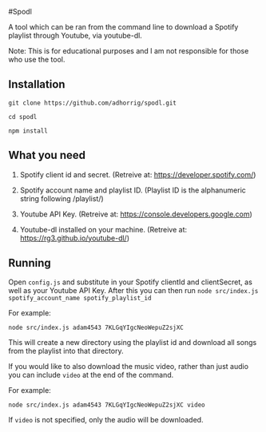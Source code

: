 #Spodl

A tool which can be ran from the command line to download a Spotify playlist through Youtube, via youtube-dl.

Note: This is for educational purposes and I am not responsible for those who use the tool.

## Installation

```
git clone https://github.com/adhorrig/spodl.git
```

```
cd spodl
```

```
npm install
```

## What you need

1) Spotify client id and secret. (Retreive at: https://developer.spotify.com/)

2) Spotify account name and playlist ID. (Playlist ID is the alphanumeric string following /playlist/)

2) Youtube API Key. (Retreive at: https://console.developers.google.com)

3) Youtube-dl installed on your machine. (Retreive at: https://rg3.github.io/youtube-dl/)

## Running

Open ```config.js``` and substitute in your Spotify clientId and clientSecret, as well as your Youtube API Key. After this you can then run ```node src/index.js spotify_account_name spotify_playlist_id```

For example:

```
node src/index.js adam4543 7KLGqYIgcNeoWepuZ2sjXC
```

This will create a new directory using the playlist id and download all songs from the playlist into that directory.

If you would like to also download the music video, rather than just audio you can include ```video``` at the end of the command.

For example:

```
node src/index.js adam4543 7KLGqYIgcNeoWepuZ2sjXC video
```

If ```video``` is not specified, only the audio will be downloaded.
